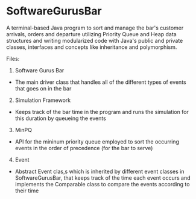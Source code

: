 # SoftwareGurusBar
A terminal-based Java program to sort and manage the bar's customer arrivals, orders and departure utilizing Priority Queue and Heap data structures and writing modularized code with Java's public and private classes, interfaces and concepts like inheritance and polymorphism.

Files:
1. Software Gurus Bar <br />
 - The main driver class that handles all of the different types of events that goes on in the bar
2. Simulation Framework <br />
 - Keeps track of the bar time in the program and runs the simulation for this duration by queueing the events
3. MinPQ <br />
 - API for the mininum priority queue employed to sort the occurring events in the order of precedence (for the bar to serve)
4. Event <br />
 - Abstract Event clas,s which is inherited by different event classes in SoftwareGurusBar, that keeps track of the time each event occurs and implements the Comparable class to compare the events according to their time
